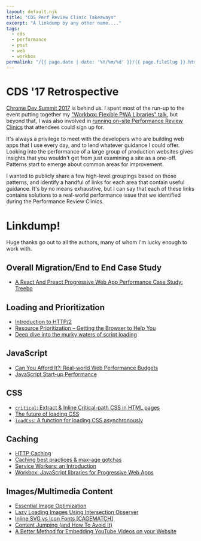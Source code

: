 ```yaml
---
layout: default.njk
title: "CDS Perf Review Clinic Takeaways"
excerpt: "A linkdump by any other name...."
tags:
  - cds
  - performance
  - post
  - web
  - workbox
permalink: "/{{ page.date | date: '%Y/%m/%d' }}/{{ page.fileSlug }}.html"
---
```


# CDS '17 Retrospective

[Chrome Dev Summit 2017](https://developer.chrome.com/devsummit/) is behind us.
I spent most of the run-up to the event putting together my
["Workbox: Flexible PWA Libraries" talk](https://www.youtube.com/watch?v=DtuJ55tmjps),
but beyond that, I was also involved in [running on-site Performance Review
Clinics](https://twitter.com/jeffposnick/status/922899094053330944) that
attendees could sign up for.

It's always a privilege to meet with the developers who are building web apps
that I use every day, and to lend whatever guidance I could offer. Looking into
the performance of a large group of production websites gives insights that you
wouldn't get from just examining a site as a one-off. Patterns start to emerge
about common areas for improvement.

I wanted to publicly share a few high-level groupings based on those patterns,
and identify a handful of links for each area that contain useful guidance. It's
by no means exhaustive, but I can say that each of these links contains
solutions to a real-world performance issue that we identified during the
Performance Review Clinics.

# Linkdump!

Huge thanks go out to all the authors, many of whom I'm lucky enough to work
with.

## Overall Migration/End to End Case Study
- [A React And Preact Progressive Web App Performance Case Study: Treebo](https://medium.com/dev-channel/treebo-a-react-and-preact-progressive-web-app-performance-case-study-5e4f450d5299)

## Loading and Prioritization
- [Introduction to HTTP/2](https://developers.google.com/web/fundamentals/performance/http2/)
- [Resource Prioritization – Getting the Browser to Help You](https://developers.google.com/web/fundamentals/performance/resource-prioritization)
- [Deep dive into the murky waters of script loading](https://www.html5rocks.com/en/tutorials/speed/script-loading/)


## JavaScript
- [Can You Afford It?: Real-world Web Performance Budgets](https://infrequently.org/2017/10/can-you-afford-it-real-world-web-performance-budgets/)
- [JavaScript Start-up Performance](https://medium.com/reloading/javascript-start-up-performance-69200f43b201)

## CSS
- [`critical`: Extract & Inline Critical-path CSS in HTML pages](https://github.com/addyosmani/critical)
- [The future of loading CSS](https://jakearchibald.com/2016/link-in-body/)
- [`loadCss`: A function for loading CSS asynchronously](https://github.com/filamentgroup/loadCSS/)

## Caching
- [HTTP Caching](https://developers.google.com/web/fundamentals/performance/optimizing-content-efficiency/http-caching)
- [Caching best practices & max-age gotchas](https://jakearchibald.com/2016/caching-best-practices/)
- [Service Workers: an Introduction](https://developers.google.com/web/fundamentals/primers/service-workers/)
- [Workbox: JavaScript libraries for Progressive Web Apps](https://developers.google.com/web/tools/workbox/)

## Images/Multimedia Content
- [Essential Image Optimization](https://images.guide/)
- [Lazy Loading Images Using Intersection Observer](https://deanhume.com/home/blogpost/lazy-loading-images-using-intersection-observer/10163)
- [Inline SVG vs Icon Fonts [CAGEMATCH]](https://css-tricks.com/icon-fonts-vs-svg/)
- [Content Jumping (and How To Avoid It)](https://css-tricks.com/content-jumping-avoid/)
- [A Better Method for Embedding YouTube Videos on your Website](https://www.labnol.org/internet/light-youtube-embeds/27941/)
